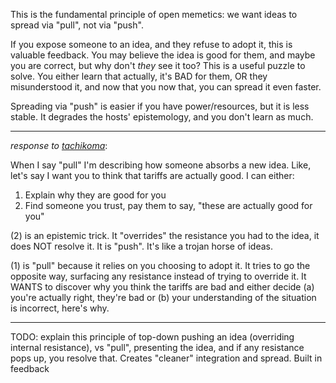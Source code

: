 This is the fundamental principle of open memetics: we want ideas to spread via "pull", not via "push". 

If you expose someone to an idea, and they refuse to adopt it, this is valuable feedback. You may believe the idea is good for them, and maybe you are correct, but why don't _they_ see it too? This is a useful puzzle to solve. You either learn that actually, it's BAD for them, OR they misunderstood it, and now that you now that, you can spread it even faster. 

Spreading via "push" is easier if you have power/resources, but it is less stable. It degrades the hosts' epistemology, and you don't learn as much. 

----

_response to [tachikoma](https://bsky.app/profile/tachikoma.elsewhereunbound.com/post/3lqi4bdz2es2z)_:

When I say "pull" I'm describing how someone absorbs a new idea. Like, let's say I want you to think that tariffs are actually good. I can either:

1. Explain why they are good for you
2. Find someone you trust, pay them to say, "these are actually good for you"

(2) is an epistemic trick. It "overrides" the resistance you had to the idea, it does NOT resolve it. It is "push". It's like a trojan horse of ideas.  

(1) is "pull" because it relies on you choosing to adopt it. It tries to go the opposite way, surfacing any resistance instead of trying to override it. It WANTS to discover why you think the tariffs are bad and either decide (a) you're actually right, they're bad or (b) your understanding of the situation is incorrect, here's why.

---

TODO: explain this principle of top-down pushing an idea (overriding internal resistance), vs "pull", presenting the idea, and if any resistance pops up, you resolve that. Creates "cleaner" integration and spread. Built in feedback 